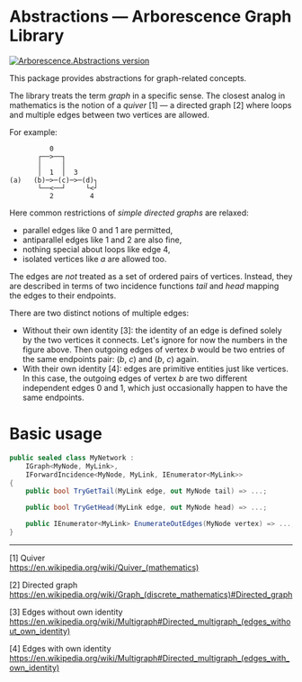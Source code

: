 # Abstractions — Arborescence Graph Library

[![Arborescence.Abstractions version](https://img.shields.io/nuget/v/Arborescence.Abstractions.svg?label=Abstractions&logo=nuget)](https://nuget.org/packages/Arborescence.Abstractions/)

This package provides abstractions for graph-related concepts.

The library treats the term _graph_ in a specific sense.
The closest analog in mathematics is the notion of a _quiver_ [1] — a directed graph [2] where loops and multiple edges between two vertices are allowed.

For example:
```
          0
       ┌──>──┐
       │     │
       │  1  │  3
(a)   (b)─>─(c)─>─(d)┐
       └──<──┘     └<┘
          2         4
```

Here common restrictions of _simple directed graphs_ are relaxed:
- parallel edges like 0 and 1 are permitted,
- antiparallel edges like 1 and 2 are also fine,
- nothing special about loops like edge 4,
- isolated vertices like _a_ are allowed too.

The edges are _not_ treated as a set of ordered pairs of vertices.
Instead, they are described in terms of two incidence functions _tail_ and _head_ mapping the edges to their endpoints.

There are two distinct notions of multiple edges:
- Without their own identity [3]: the identity of an edge is defined solely by the two vertices it connects.
    Let's ignore for now the numbers in the figure above.
    Then outgoing edges of vertex _b_ would be two entries of the same endpoints pair: (_b_, _c_) and (_b_, _c_) again.
- With their own identity [4]: edges are primitive entities just like vertices.
In this case, the outgoing edges of vertex _b_ are two different independent edges 0 and 1, which just occasionally happen to have the same endpoints.

# Basic usage

```cs
public sealed class MyNetwork :
    IGraph<MyNode, MyLink>,
    IForwardIncidence<MyNode, MyLink, IEnumerator<MyLink>>
{
    public bool TryGetTail(MyLink edge, out MyNode tail) => ...;

    public bool TryGetHead(MyLink edge, out MyNode head) => ...;

    public IEnumerator<MyLink> EnumerateOutEdges(MyNode vertex) => ...;
}
```

---

[1] Quiver  
    https://en.wikipedia.org/wiki/Quiver_(mathematics)

[2] Directed graph  
    https://en.wikipedia.org/wiki/Graph_(discrete_mathematics)#Directed_graph

[3] Edges without own identity  
    https://en.wikipedia.org/wiki/Multigraph#Directed_multigraph_(edges_without_own_identity)

[4] Edges with own identity  
    https://en.wikipedia.org/wiki/Multigraph#Directed_multigraph_(edges_with_own_identity)
